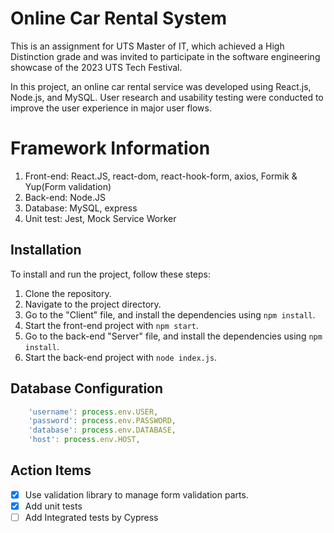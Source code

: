 # Online Car Rental System

This is an assignment for UTS Master of IT, which achieved a High Distinction grade and was invited to participate in the software engineering showcase of the 2023 UTS Tech Festival.

In this project, an online car rental service was developed using React.js, Node.js, and MySQL. User research and usability testing were conducted to improve the user experience in major user flows.

# Framework Information

1.  Front-end: React.JS, react-dom, react-hook-form, axios, Formik & Yup(Form validation)
2.  Back-end: Node.JS
3.  Database: MySQL, express
4.  Unit test: Jest, Mock Service Worker

## Installation

To install and run the project, follow these steps:

1.  Clone the repository.
2.  Navigate to the project directory.
3.  Go to the "Client" file, and install the dependencies using `npm install`.
4.  Start the front-end project with `npm start`.
5.  Go to the back-end "Server" file, and install the dependencies using `npm install`.
6.  Start the back-end project with `node index.js`.

## Database Configuration

```javascript
    'username': process.env.USER,
    'password': process.env.PASSWORD,
    'database': process.env.DATABASE,
    'host': process.env.HOST,
```

## Action Items

- [x] Use validation library to manage form validation parts.
- [x] Add unit tests
- [ ] Add Integrated tests by Cypress
